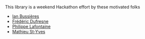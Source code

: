 This library is a weekend Hackathon effort by these motivated folks

* [Ian Bussières](https://github.com/ibussieres)
* [Frédéric Dufresne](https://github.com/kazalt)
* [Philippe Lafontaine](https://github.com/BleuShan)
* [Mathieu St-Yves](https://github.com/mathieu244)
